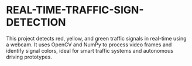 # REAL-TIME-TRAFFIC-SIGN-DETECTION
This project detects red, yellow, and green traffic signals in real-time using a webcam. It uses OpenCV and NumPy to process video frames and identify signal colors, ideal for smart traffic systems and autonomous driving prototypes.
